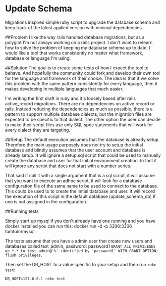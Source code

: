 Update Schema
=============

Migrations inspired simple ruby script to upgrade the database schema and keep
track of the latest applied version with minimal dependencies.

##Problem
I like the way rails handled database migrations, but as a polyglot I'm not
always working on a rails project.  I don't want to relearn how to solve the
problem of keeping my database schema up to date. I would like a tool that
works consistently no matter what framework, database or language I'm using.


##Solution
The goal is to create some tests of how I expect the tool to behave. And
hopefully the community could fork and develop their own tool for the language
and framework of their choice. The idea is that if we solve this problem with
the same pattern consistently for every language, then it makes developing in
multiple languages that much easier.

I'm writing the first draft in ruby and it's loosely based after rails
active_record migrations. There are no dependencies on active record or rails.
Instead reducing the dependencies as much as possible, there is a pattern to
support multiple database dialects, but the migration files are expected to be
specific to that dialect.  The other option the user can decide to make their
script files use only SQL spec statements that will work for every dialect they
are targeting.

##Setup
The default execution assumes that the database is already setup. Therefore
the main usage purposely does not try to setup the initial database and blindly
assumes that the user account and database is already setup.  It will ignore a
setup.sql script that could be used to manually create the database and user
for that initial environment creation. In fact it will ignore any script that
does not start with a number series.

That said if call it with a single argument that is a sql script, it will
assume that you want to execute an adhoc script, it will look for a database
configuration file of the same name to be used to connect to the database. This
could be used to to create the initial database and user. It will record the
execution of this script in the default database (update_schema_db) if one is
not assigned in the configuration.


##Running tests

Simply start up mysql if you don't already have one running and you have docker
installed you can run this:
docker run -d -p 3306:3306 tumtum/mysql

The tests assume that you have a admin user that create new users and databases
called test_admin, password: password1
  `GRANT ALL PRIVILEGES on *.* to test_admin@'%' identified by 'password1' WITH GRANT OPTION; flush privileges;`

Then set the DB_HOST to a value specific to your setup and then run `rake test`:

`DB_HOST=127.0.0.1 rake test`
